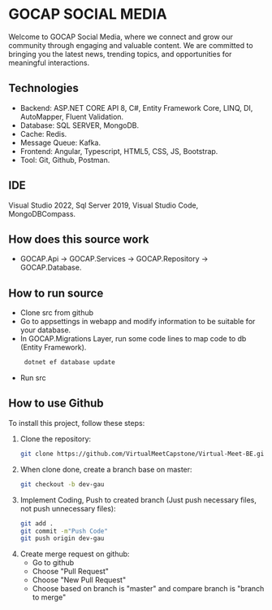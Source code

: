 # GOCAP SOCIAL MEDIA

Welcome to GOCAP Social Media, where we connect and grow our community through engaging and valuable content. We are committed to bringing you the latest news, trending topics, and opportunities for meaningful interactions.

## Technologies
- Backend: ASP.NET CORE API 8, C#, Entity Framework Core, LINQ, DI, AutoMapper, Fluent Validation.
- Database: SQL SERVER, MongoDB.
- Cache: Redis.
- Message Queue: Kafka.
- Frontend: Angular, Typescript, HTML5, CSS, JS, Bootstrap.
- Tool: Git, Github, Postman.

## IDE
Visual Studio 2022, Sql Server 2019, Visual Studio Code, MongoDBCompass.

## How does this source work
- GOCAP.Api -> GOCAP.Services -> GOCAP.Repository -> GOCAP.Database.

## How to run source
- Clone src from github
- Go to appsettings in webapp and modify information to be suitable for your database.
- In GOCAP.Migrations Layer, run some code lines to map code to db (Entity Framework).
  ```sh
   dotnet ef database update
- Run src

## How to use Github

To install this project, follow these steps:

1. Clone the repository:
   ```sh
   git clone https://github.com/VirtualMeetCapstone/Virtual-Meet-BE.git

2. When clone done, create a branch base on master:
   ```sh
   git checkout -b dev-gau
   
2. Implement Coding, Push to created branch (Just push necessary files, not push unnecessary files):
   ```sh
   git add .
   git commit -m"Push Code"
   git push origin dev-gau

2. Create merge request on github:
   - Go to github
   - Choose "Pull Request"
   - Choose "New Pull Request"
   - Choose based on branch is "master" and compare branch is "branch to merge"

